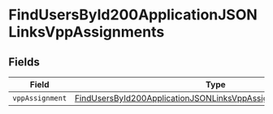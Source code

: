 # FindUsersById200ApplicationJSONLinksVppAssignments


## Fields

| Field                                                                                                                                                         | Type                                                                                                                                                          | Required                                                                                                                                                      | Description                                                                                                                                                   |
| ------------------------------------------------------------------------------------------------------------------------------------------------------------- | ------------------------------------------------------------------------------------------------------------------------------------------------------------- | ------------------------------------------------------------------------------------------------------------------------------------------------------------- | ------------------------------------------------------------------------------------------------------------------------------------------------------------- |
| `vppAssignment`                                                                                                                                               | [FindUsersById200ApplicationJSONLinksVppAssignmentsVppAssignment](../../models/operations/findusersbyid200applicationjsonlinksvppassignmentsvppassignment.md) | :heavy_minus_sign:                                                                                                                                            | N/A                                                                                                                                                           |